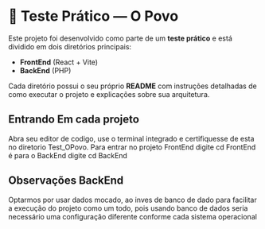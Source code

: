 # 📝 Teste Prático — O Povo

Este projeto foi desenvolvido como parte de um **teste prático** e está dividido em dois diretórios principais:  

- **FrontEnd** (React + Vite)  
- **BackEnd** (PHP)  

Cada diretório possui o seu próprio **README** com instruções detalhadas de como executar o projeto e explicações sobre sua arquitetura.  

## Entrando Em cada projeto
Abra seu editor de codigo, use o terminal integrado e certifiquesse de esta no diretorio Test_OPovo. Para entrar no projeto FrontEnd digite cd FrontEnd é para o BackEnd digite cd BackEnd

## Observações BackEnd 
Optarmos por usar dados mocado, ao inves de banco de dado para facilitar a execução do projeto como um todo, pois usando banco de dados seria necessário uma configuração diferente conforme cada sistema operacional
